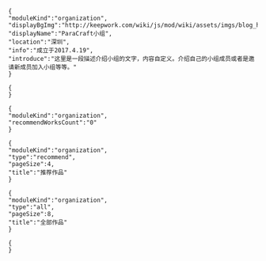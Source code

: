 
```@wiki/js/header
{
"moduleKind":"organization",
"displayBgImg":"http://keepwork.com/wiki/js/mod/wiki/assets/imgs/blog_header_banner.jpg",
"displayName":"ParaCraft小组",
"location":"深圳",
"info":"成立于2017.4.19",
"introduce":"这里是一段描述介绍小组的文字，内容自定义。介绍自己的小组成员或者是邀请新成员加入小组等等。"
}
```
```@wiki/js/siteManage
{
}
```

```@wiki/js/statics
{
"moduleKind":"organization",
"recommendWorksCount":"0"
}
```

```@wiki/js/workslist
{
"moduleKind":"organization",
"type":"recommend",
"pageSize":4,
"title":"推荐作品"
}
```

```@wiki/js/workslist
{
"moduleKind":"organization",
"type":"all",
"pageSize":8,
"title":"全部作品"
}
```

```@wiki/js/siteMemberList
{
}
```
